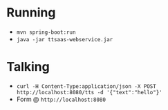 # Running
* `mvn spring-boot:run`
* `java -jar ttsaas-webservice.jar`

# Talking
* `curl -H Content-Type:application/json -X POST http://localhost:8080/tts -d '{"text":"hello"}'`
* Form @ `http://localhost:8080`
